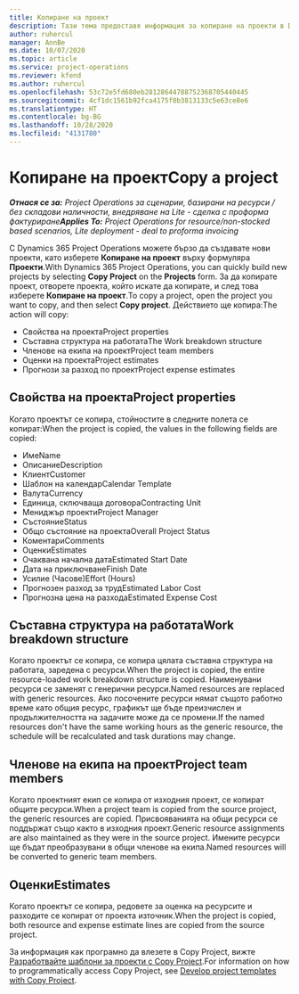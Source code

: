 ```yaml
---
title: Копиране на проект
description: Тази тема предоставя информация за копиране на проекти в Dynamics 365 Project Operations.
author: ruhercul
manager: AnnBe
ms.date: 10/07/2020
ms.topic: article
ms.service: project-operations
ms.reviewer: kfend
ms.author: ruhercul
ms.openlocfilehash: 53c72e5fd680eb28128644788752368705440445
ms.sourcegitcommit: 4cf1dc1561b92fca4175f0b3813133c5e63ce8e6
ms.translationtype: HT
ms.contentlocale: bg-BG
ms.lasthandoff: 10/28/2020
ms.locfileid: "4131780"
---
```

# <a name="copy-a-project"></a><span data-ttu-id="b7ade-103">Копиране на проект</span><span class="sxs-lookup"><span data-stu-id="b7ade-103">Copy a project</span></span>

<span data-ttu-id="b7ade-104">_**Отнася се за:** Project Operations за сценарии, базирани на ресурси / без складови наличности, внедряване на Lite - сделка с проформа фактуриране_</span><span class="sxs-lookup"><span data-stu-id="b7ade-104">_**Applies To:** Project Operations for resource/non-stocked based scenarios, Lite deployment - deal to proforma invoicing_</span></span>

<span data-ttu-id="b7ade-105">С Dynamics 365 Project Operations можете бързо да създавате нови проекти, като изберете **Копиране на проект** върху формуляра **Проекти**.</span><span class="sxs-lookup"><span data-stu-id="b7ade-105">With Dynamics 365 Project Operations, you can quickly build new projects by selecting **Copy Project** on the **Projects** form.</span></span> <span data-ttu-id="b7ade-106">За да копирате проект, отворете проекта, който искате да копирате, и след това изберете **Копиране на проект**.</span><span class="sxs-lookup"><span data-stu-id="b7ade-106">To copy a project, open the project you want to copy, and then select **Copy project**.</span></span> <span data-ttu-id="b7ade-107">Действието ще копира:</span><span class="sxs-lookup"><span data-stu-id="b7ade-107">The action will copy:</span></span>

- <span data-ttu-id="b7ade-108">Свойства на проекта</span><span class="sxs-lookup"><span data-stu-id="b7ade-108">Project properties</span></span>
- <span data-ttu-id="b7ade-109">Съставна структура на работата</span><span class="sxs-lookup"><span data-stu-id="b7ade-109">The Work breakdown structure</span></span>
- <span data-ttu-id="b7ade-110">Членове на екипа на проект</span><span class="sxs-lookup"><span data-stu-id="b7ade-110">Project team members</span></span>
- <span data-ttu-id="b7ade-111">Оценки на проекта</span><span class="sxs-lookup"><span data-stu-id="b7ade-111">Project estimates</span></span>
- <span data-ttu-id="b7ade-112">Прогнози за разход по проект</span><span class="sxs-lookup"><span data-stu-id="b7ade-112">Project expense estimates</span></span>

## <a name="project-properties"></a><span data-ttu-id="b7ade-113">Свойства на проекта</span><span class="sxs-lookup"><span data-stu-id="b7ade-113">Project properties</span></span>

<span data-ttu-id="b7ade-114">Когато проектът се копира, стойностите в следните полета се копират:</span><span class="sxs-lookup"><span data-stu-id="b7ade-114">When the project is copied, the values in the following fields are copied:</span></span>

- <span data-ttu-id="b7ade-115">Име</span><span class="sxs-lookup"><span data-stu-id="b7ade-115">Name</span></span>
- <span data-ttu-id="b7ade-116">Описание</span><span class="sxs-lookup"><span data-stu-id="b7ade-116">Description</span></span>
- <span data-ttu-id="b7ade-117">Клиент</span><span class="sxs-lookup"><span data-stu-id="b7ade-117">Customer</span></span>
- <span data-ttu-id="b7ade-118">Шаблон на календар</span><span class="sxs-lookup"><span data-stu-id="b7ade-118">Calendar Template</span></span>
- <span data-ttu-id="b7ade-119">Валута</span><span class="sxs-lookup"><span data-stu-id="b7ade-119">Currency</span></span>
- <span data-ttu-id="b7ade-120">Единица, сключваща договора</span><span class="sxs-lookup"><span data-stu-id="b7ade-120">Contracting Unit</span></span>
- <span data-ttu-id="b7ade-121">Мениджър проекти</span><span class="sxs-lookup"><span data-stu-id="b7ade-121">Project Manager</span></span>
- <span data-ttu-id="b7ade-122">Състояние</span><span class="sxs-lookup"><span data-stu-id="b7ade-122">Status</span></span>
- <span data-ttu-id="b7ade-123">Общо състояние на проекта</span><span class="sxs-lookup"><span data-stu-id="b7ade-123">Overall Project Status</span></span>
- <span data-ttu-id="b7ade-124">Коментари</span><span class="sxs-lookup"><span data-stu-id="b7ade-124">Comments</span></span>
- <span data-ttu-id="b7ade-125">Оценки</span><span class="sxs-lookup"><span data-stu-id="b7ade-125">Estimates</span></span>
- <span data-ttu-id="b7ade-126">Очаквана начална дата</span><span class="sxs-lookup"><span data-stu-id="b7ade-126">Estimated Start Date</span></span>
- <span data-ttu-id="b7ade-127">Дата на приключване</span><span class="sxs-lookup"><span data-stu-id="b7ade-127">Finish Date</span></span>
- <span data-ttu-id="b7ade-128">Усилие (Часове)</span><span class="sxs-lookup"><span data-stu-id="b7ade-128">Effort (Hours)</span></span>
- <span data-ttu-id="b7ade-129">Прогнозен разход за труд</span><span class="sxs-lookup"><span data-stu-id="b7ade-129">Estimated Labor Cost</span></span>
- <span data-ttu-id="b7ade-130">Прогнозна цена на разхода</span><span class="sxs-lookup"><span data-stu-id="b7ade-130">Estimated Expense Cost</span></span>

## <a name="work-breakdown-structure"></a><span data-ttu-id="b7ade-131">Съставна структура на работата</span><span class="sxs-lookup"><span data-stu-id="b7ade-131">Work breakdown structure</span></span>

<span data-ttu-id="b7ade-132">Когато проектът се копира, се копира цялата съставна структура на работата, заредена с ресурси.</span><span class="sxs-lookup"><span data-stu-id="b7ade-132">When the project is copied, the entire resource-loaded work breakdown structure is copied.</span></span> <span data-ttu-id="b7ade-133">Наименувани ресурси се заменят с генерични ресурси.</span><span class="sxs-lookup"><span data-stu-id="b7ade-133">Named resources are replaced with generic resources.</span></span> <span data-ttu-id="b7ade-134">Ако посочените ресурси нямат същото работно време като общия ресурс, графикът ще бъде преизчислен и продължителността на задачите може да се промени.</span><span class="sxs-lookup"><span data-stu-id="b7ade-134">If the named resources don't have the same working hours as the generic resource, the schedule will be recalculated and task durations may change.</span></span>

## <a name="project-team-members"></a><span data-ttu-id="b7ade-135">Членове на екипа на проект</span><span class="sxs-lookup"><span data-stu-id="b7ade-135">Project team members</span></span>

<span data-ttu-id="b7ade-136">Когато проектният екип се копира от изходния проект, се копират общите ресурси.</span><span class="sxs-lookup"><span data-stu-id="b7ade-136">When a project team is copied from the source project, the generic resources are copied.</span></span> <span data-ttu-id="b7ade-137">Присвояванията на общи ресурси се поддържат също както в изходния проект.</span><span class="sxs-lookup"><span data-stu-id="b7ade-137">Generic resource assignments are also maintained as they were in the source project.</span></span> <span data-ttu-id="b7ade-138">Имените ресурси ще бъдат преобразувани в общи членове на екипа.</span><span class="sxs-lookup"><span data-stu-id="b7ade-138">Named resources will be converted to generic team members.</span></span>

## <a name="estimates"></a><span data-ttu-id="b7ade-139">Оценки</span><span class="sxs-lookup"><span data-stu-id="b7ade-139">Estimates</span></span>

<span data-ttu-id="b7ade-140">Когато проектът се копира, редовете за оценка на ресурсите и разходите се копират от проекта източник.</span><span class="sxs-lookup"><span data-stu-id="b7ade-140">When the project is copied, both resource and expense estimate lines are copied from the source project.</span></span> 

<span data-ttu-id="b7ade-141">За информация как програмно да влезете в Copy Project, вижте [Разработвайте шаблони за проекти с Copy Project](dev-copy-project.md).</span><span class="sxs-lookup"><span data-stu-id="b7ade-141">For information on how to programmatically access Copy Project, see [Develop project templates with Copy Project](dev-copy-project.md).</span></span>
